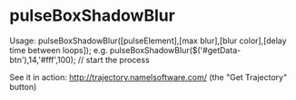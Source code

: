 pulseBoxShadowBlur
==================
Usage:
pulseBoxShadowBlur([pulseElement],[max blur],[blur color],[delay time between loops]);
e.g. pulseBoxShadowBlur($('#getData-btn'),14,'#fff',100); // start the process

See it in action:
http://trajectory.namelsoftware.com/
(the "Get Trajectory" button)
